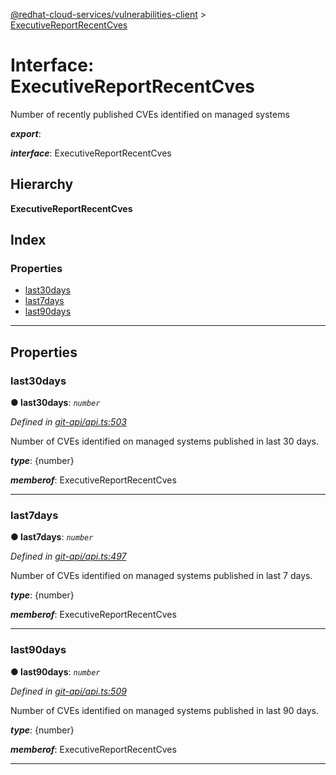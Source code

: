 [@redhat-cloud-services/vulnerabilities-client](../README.md) > [ExecutiveReportRecentCves](../interfaces/executivereportrecentcves.md)

# Interface: ExecutiveReportRecentCves

Number of recently published CVEs identified on managed systems

*__export__*: 

*__interface__*: ExecutiveReportRecentCves

## Hierarchy

**ExecutiveReportRecentCves**

## Index

### Properties

* [last30days](executivereportrecentcves.md#last30days)
* [last7days](executivereportrecentcves.md#last7days)
* [last90days](executivereportrecentcves.md#last90days)

---

## Properties

<a id="last30days"></a>

###  last30days

**● last30days**: *`number`*

*Defined in [git-api/api.ts:503](https://github.com/RedHatInsights/javascript-clients/blob/master/packages/vulnerabilities/git-api/api.ts#L503)*

Number of CVEs identified on managed systems published in last 30 days.

*__type__*: {number}

*__memberof__*: ExecutiveReportRecentCves

___
<a id="last7days"></a>

###  last7days

**● last7days**: *`number`*

*Defined in [git-api/api.ts:497](https://github.com/RedHatInsights/javascript-clients/blob/master/packages/vulnerabilities/git-api/api.ts#L497)*

Number of CVEs identified on managed systems published in last 7 days.

*__type__*: {number}

*__memberof__*: ExecutiveReportRecentCves

___
<a id="last90days"></a>

###  last90days

**● last90days**: *`number`*

*Defined in [git-api/api.ts:509](https://github.com/RedHatInsights/javascript-clients/blob/master/packages/vulnerabilities/git-api/api.ts#L509)*

Number of CVEs identified on managed systems published in last 90 days.

*__type__*: {number}

*__memberof__*: ExecutiveReportRecentCves

___

